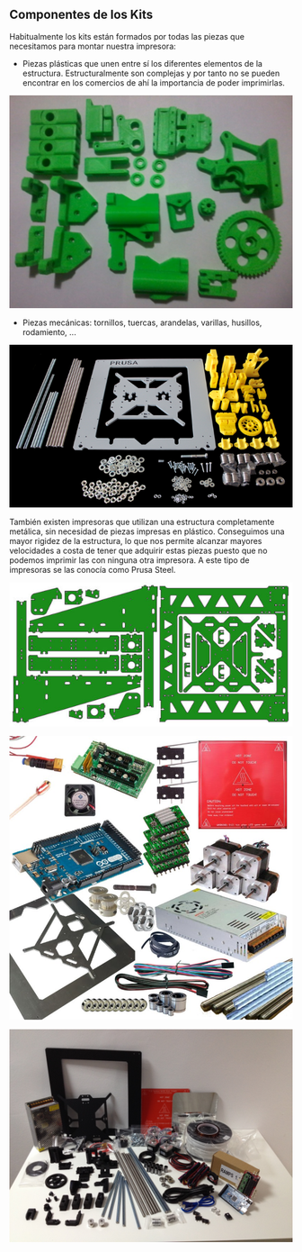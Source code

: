 ## Componentes de los Kits

Habitualmente los kits están formados por todas las piezas que necesitamos para montar nuestra impresora:

*  Piezas plásticas que unen entre sí los diferentes elementos de la estructura.  Estructuralmente son complejas y por tanto no se pueden encontrar en los comercios de ahí la importancia de poder imprimirlas.


![Piezas plásticas para una típica I3](./images/kit-de-piezas-plasticas-en-abs-para-impresora-3d-prusa-i3-322501-MLA20343446241_072015-F.jpg)

*  Piezas mecánicas: tornillos, tuercas, arandelas, varillas, husillos, rodamiento, ...

![piezas](./images/prusa_i3_frame_kit_yellow_parts.png)

También existen impresoras que utilizan una estructura completamente metálica, sin necesidad de piezas impresas en plástico. Conseguimos una mayor rigidez de la estructura, lo que nos permite alcanzar mayores velocidades a costa de tener que adquirir estas piezas puesto que no podemos imprimir las con ninguna otra impresora. A este tipo de impresoras se las conocía como Prusa Steel.

![Piezas de la estructrua de una Prusa Steel](./images/600px-PRUSA_i3_steel_3mm_lasercut_2.01d_irobri_color.jpg)



![3](./images/pack-vitaminas-completo-prusa-i3.jpg)

![4](./images/img_3948.jpg)

